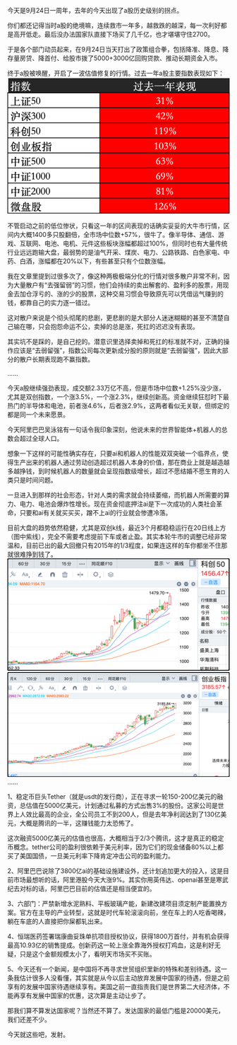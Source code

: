 今天是9月24日一周年，去年的今天出现了a股历史级别的拐点。

你们都还记得当时a股的绝境嘛，连续救市一年多，越救跌的越深，每一次利好都是高开低走。最后没办法国家队直接下场买了几千亿，也才堪堪守住2700。

于是各个部门动员起来，在9月24日当天打出了政策组合拳，包括降准、降息、降存量房贷、降首付、给股市拨了5000+3000亿回购贷款、推动长期资金入市。

终于a股被唤醒，开启了一波估值修复的行情。过去一年a股主要指数表现如下：
![过去一年A股表现](./过去一年A股表现.png)

不管启动之前的低位惨状，只看这一年的区间表现的话确实妥妥的大牛市行情，区间内大概1400多只股翻倍，全市场中位数+57%，很牛了。像半导体、通信、游戏、互联网、电池、电机、元件这些板块涨幅都超过100%，但同时也有大量传统行业远远跑输大盘，最弱势的是油气开采、煤炭、电力、公路铁路、白色家电、中药、白酒，涨幅都在20%以下，有些甚至只有个位数涨幅。

我在文章里提到过很多次了，像这种两极极端分化的行情对很多散户非常不利，因为大量散户有“去强留弱”的习惯，他们会持续的卖出解套的、盈利多的股票，用现金去加仓浮亏的、涨的少的股票，这种交易习惯会导致原先可以凭借运气赚到的钱，都靠自己的实力逐一错过。

这对散户来说是个彻头彻尾的悲剧，更悲剧的是大部分人迷迷糊糊的甚至不清楚自己输在哪，只会抱怨命运不公，卖掉的总是涨，死扛的迟迟没有表现。

其实坑不是踩的，是自己挖的。潜意识里选择卖掉和死扛的标准就不对，正确的操作应该是“去弱留强”，指数公司每次更新成分股的原则就是“去弱留强”，因此大部分的散户长期表现跑不赢指数。

……

今天a股继续强劲表现，成交额2.33万亿不高，但是市场中位数+1.25%没少涨，尤其是双创指数，一个涨3.5%，一个涨2.3%，继续创新高。资金继续狂怼时下最热门的半导体和电池，前者涨4.6%，后者涨2.9%，这两者看似无关联，但绑定的都是同一个未来愿景。

今天阿里巴巴吴泳铭有一句话令我印象深刻，他说未来的世界智能体+机器人的总数会超过全球人口。

想象一下这样的可能性确实存在，只要ai和机器人的性能双双突破一个临界点，使得生产出来的机器人通过劳动创造超过机器人本身的价值，那在商业上就是越造越多越挣钱，到时候机器人的数量就会呈现指数级增长，超过不愿结婚不愿生育的人类只是时间问题。

一旦进入到那样的社会形态，针对人类的需求就会持续萎缩，而机器人所需要的算力、电力、电池会爆炸性增长。现在资金彻底押注ai是下一次成功的人类社会革命，只要和ai有关就买买买，蹭不上ai的行业就会惨遭冷落。

目前大盘的趋势依然稳健，尤其是双创k线，最近3个月都稳稳运行在20日线上方（图中紫线），完全不需要考虑提前下车或者止盈。其实本轮牛市的调整已经非常温和，目前已出的最大回撤只有2015年的1/3程度，如果连这样的车你都坐不住那就很难挣到钱了。
![科创50K线图](./科创50K线图.png)
![创业板K线图](./创业板K线图.png)
……

1、稳定币巨头Tether（就是usdt的发行商），正在寻求一轮150-200亿美元的融资，总估值在5000亿美元，计划通过私募的方式出售3%的股份。这家公司是世界上人效比最高的企业，全公司员工不到200人，但是去年净利润达到了130亿美元，大概是腾讯的一半，这赚钱能力太恐怖了。

这次融资5000亿美元的估值也很高，大概相当于2/3个腾讯，这才是真正的稳定币概念。tether公司的盈利很依赖于美元利率，因为它们的现金储备80%以上都买了美国国债，一旦美元利率下降肯定冲击公司的盈利能力。

2、阿里巴巴说除了3800亿ai的基础设施建设外，还计划追加更大的投入，这是目前市场最想听的话，阿里港股今天大涨9%。其实你用英伟达、openai甚至是寒武纪去对标的话，阿里巴巴目前的估值还是相当便宜的。

3、六部门：严禁新增水泥熟料、平板玻璃产能，新建改建项目须定制产能置换方案。官方在主导的产业转型，这就是时代车轮滚滚向前，坐在车上的人吃香喝辣，躺在车底的人直接把你屎都轧出来。

4、恒瑞医药签署瑞康曲妥珠单抗项目授权协议，获得1800万首付，并有机会获得最高10.93亿的销售提成。创新药这一轮上涨全靠海外授权打鸡血，这是利好无疑，只是这个金额规模太小了，看明天市场买不买账。

5、今天还有一个新闻，是中国将不再寻求世贸组织里新的特殊和差别待遇。这一条我估计很多人没看懂，其实就是从今以后主动放弃发展中国家的待遇，但是之前享有的发展中国家待遇继续享有。美国之前一直指责我们是世界第二大经济体，不能再享有发展中国家的优惠，这次算是主动让步了。

那我们算不算发达国家呢？当然还不算了。发达国家的最低门槛是20000美元，我们还差不少。

今天就这些吧，发射。


